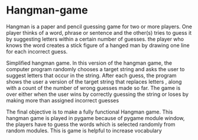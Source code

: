 # Hangman-game
Hangman is a paper and pencil guessing game for two or more players. One player thinks of a word, phrase or sentence and the other(s) tries to guess it by suggesting letters within a certain number of guesses. the player who knows the word creates a stick figure of a hanged man by drawing one line for each incorrect guess.

Simplified hangman game. ln this version of the hangman game, the computer program randomly chooses a target string and asks the user to suggest letters that occur in the string. After each guess, the program shows the user a version of the target string that replaces letters , along with a count of the number of wrong guesses made so far. The game is over either when the user wins by correctly guessing the string or loses by making more than assigned incorrect guesses


The final objective is to make a fully functional Hangman game. This hangman game is played in pygame because of pygame module window, the players have to guess the words which is selected randomly from random modules. This is game is helpful to increase vocabulary
